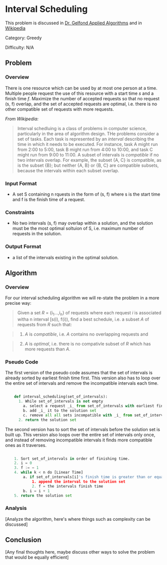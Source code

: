 # Interval Scheduling

This problem is discussed in [Dr. Gelfond Applied Algorithms](http://redwood.cs.ttu.edu/~mgelfond/FALL-2012/slides.pdf) and in [Wikipedia](https://en.wikipedia.org/wiki/Interval_scheduling)
 

Category: Greedy

Difficulty: N/A

## Problem
### Overview
There is one resource which can be used by at most one person at a time. Multiple people request the use of this resource with a start time _s_ and a finish time _f_. Maximize the number of accepted requests so that no request (s, f) overlap, and the set of accepted requests are optimal, i.e. there is no other compatible set of requests with more requests.

_From Wikipedia:_
> Interval schedluing is a class of problems in computer science, particularly in the area of algorithm design. THe problems consider a set of tasks. Each task is represented by an _interval_ describing the time in which it needs to be executed. For instance, task A might run from 2:00 to 5:00, task B might run from 4:00 to 10:00, and task C might run from 9:00 to 11:00. A subset of intervals is _compatible_ if no two intervals overlap. For example, the subset {A, C} is compatible, as is the subset {B}; but neither {A, B} or {B, C} are compatible subsets, because the intervals within each subset overlap.

### Input Format
- A set S containing n rquests in the form of (s, f) where s is the start time and f is the finish time of a request.

### Constraints
- No two intervals (s, f) may overlap within a solution, and the solution must be the most optimal soltuion of S, i.e. maximum number of requests in the solution.

### Output Format
- a list of the intervals existing in the optimal solution.

## Algorithm
### Overview
For our interval scheduling algorithm we will re-state the problem in a more precise way:

> Given a set *R* = {i<sub>1</sub>...,i<sub>n</sub>} of requests where each request _i_ is associated witha n interval [s(i), f(i)), find a best schedule, i.e. a subset *A* of requests from *R* such that: 

> 1. *A* is _compatible_, i.e. *A* contains no overlapping requests and 

> 2. *A* is _optimal_, i.e. there is no compativle subset of *R* which has more requests than *A*.


### Pseudo Code

The first version of the pseudo code assumes that the set of intervals is already sorted by earliest finish time first.
This version also has to loop over the entire set of intervals and remove the incompatible intervals each time.

```python

    def interval_scheduling(set_of_intervals):
      1. While set_of_intervals is not empty
        a. select a request _i_ from set_of_intervals with earliest finish time
        b. add _i_ it to the solution set
        c. remove all all sets incompatible with _i_ from set_of_intervals including _i_
      2. return the solution set
```

The second version has to sort the set of intervals before the solution set is built up. This version also loops over the entire
set of intervals only once, and instead of removing incompatible intervals it finds more compatible ones as it traverses.

```python

    1. Sort set_of_intervals in order of finishing time.
    2. i = 0
    3. f := − 1
    4. while k < n do [Linear Time]
        a. if set_of_intervals[i]'s finish time is greater than or equal to f:
            1. append the interval to the solution set
            2. f = the intervals finish time
        b. i = i + 1
    5. return the solution set

```

### Analysis
[Analyze the algorithm, here's where things such as complexity can be discussed]

## Conclusion
[Any final thoughts here, maybe discuss other ways to solve the problem that would be equally efficient]
